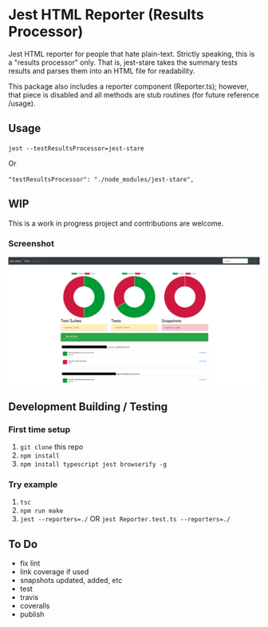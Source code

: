 # Jest HTML Reporter (Results Processor)
Jest HTML reporter for people that hate plain-text.  Strictly speaking, this is a
"results processor" only.  That is, jest-stare takes the summary tests results and parses 
them into an HTML file for readability. 

This package also includes a reporter component (Reporter.ts); however, that piece is disabled
and all methods are stub routines (for future reference /usage).

## Usage
`jest --testResultsProcessor=jest-stare`

Or

`"testResultsProcessor": "./node_modules/jest-stare",`

## WIP
This is a work in progress project and contributions are welcome.  

### Screenshot
![alt text](images/sample.png "Sample Report - WIP")

## Development Building / Testing

### First time setup
1. `git clone` this repo
2. `npm install`
5. `npm install typescript jest browserify -g`

### Try example
1. `tsc`
2. `npm run make`
3. `jest --reporters=./` OR `jest Reporter.test.ts --reporters=./`

##  To Do
* fix lint
* link coverage if used
* snapshots updated, added, etc
* test
* travis
* coveralls
* publish